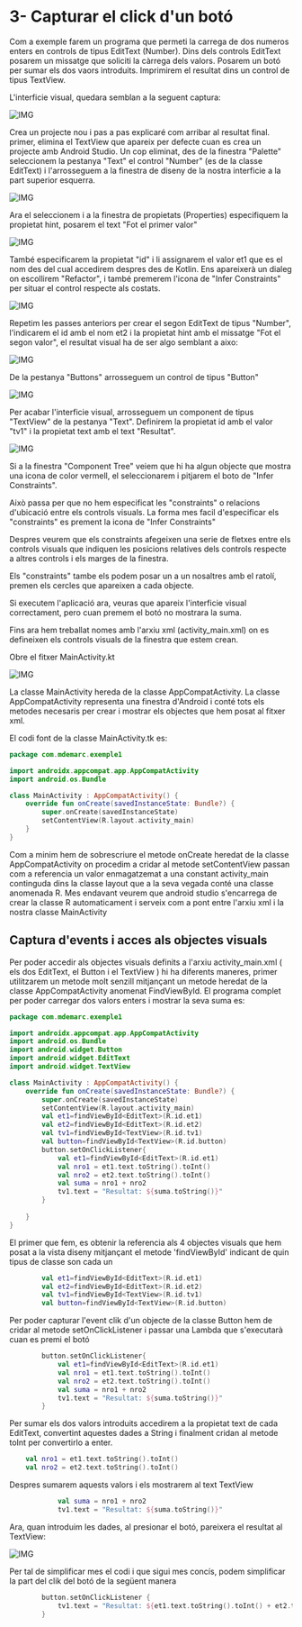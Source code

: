 # 3- Capturar el click d'un botó

Com a exemple farem un programa que permeti la carrega de dos numeros enters en controls de tipus EditText (Number). Dins dels controls EditText posarem un missatge que soliciti la càrrega dels valors. Posarem un botó per sumar els dos vaors introduits. Imprimirem el resultat dins un control de tipus TextView.

L'interficie visual, quedara semblan a la seguent captura:

![IMG]()

Crea un projecte nou i pas a pas explicaré com arribar al  resultat final. primer, elimina el TextView que apareix per defecte cuan es crea un projecte amb Android Studio. Un cop eliminat, des de la finestra "Palette" seleccionem la pestanya "Text" el control "Number" (es de la classe EditText) i l'arrosseguem a la finestra de diseny de la nostra interficie a la part superior esquerra.

![IMG]()

Ara el seleccionem i a la finestra de propietats (Properties) especifiquem la propietat hint, posarem el text "Fot el primer valor"

![IMG]()

També especificarem la propietat "id" i li assignarem el valor et1 que es el nom des del cual accedirem despres des de Kotlin. Ens apareixerà un dialeg on escollirem "Refactor", i també premerem l'icona de "Infer Constraints" per situar el control respecte als costats.

![IMG]()

Repetim les passes anteriors per crear el segon EditText de tipus "Number", l'indicarem el id amb el nom et2 i la propietat hint amb el missatge "Fot el segon valor", el resultat visual ha de ser algo semblant a aixo:

![IMG]()

De la pestanya "Buttons" arrosseguem un control de tipus "Button"

![IMG]()

Per acabar l'interficie  visual, arrosseguem  un component de tipus "TextView" de la pestanya "Text". Definirem la propietat id amb el valor "tv1" i la propietat text amb el text "Resultat".

![IMG]()

Si a la finestra "Component Tree" veiem que hi ha algun objecte que mostra una icona de color vermell, el seleccionarem i pitjarem el boto de "Infer Constraints".

Això passa per que no hem especificat les "constraints" o relacions d'ubicació entre els controls visuals. La forma mes facil d'especificar els "constraints" es prement la icona de "Infer Constraints"

Despres veurem que els constraints afegeixen una serie de fletxes entre els controls visuals que indiquen les posicions relatives dels controls respecte a altres controls i els marges de la finestra.

Els "constraints" tambe els podem posar un a un nosaltres amb el ratolí, premen els cercles que apareixen a cada objecte.

Si executem l'aplicació ara, veuras que apareix l'interficie visual correctament, pero cuan premem el botó no mostrara la suma.

Fins ara hem treballat nomes amb l'arxiu xml (activity_main.xml) on es defineixen els controls visuals de la finestra que estem crean.

Obre el fitxer MainActivity.kt

![IMG]()

La classe MainActivity hereda de la classe AppCompatActivity. La classe AppCompatActivity representa una finestra d'Android i conté tots els metodes necesaris per crear i mostrar els objectes que hem posat al fitxer xml.

El codi font de la classe MainActivity.tk es:

```Kotlin
package com.mdemarc.exemple1

import androidx.appcompat.app.AppCompatActivity
import android.os.Bundle

class MainActivity : AppCompatActivity() {
    override fun onCreate(savedInstanceState: Bundle?) {
        super.onCreate(savedInstanceState)
        setContentView(R.layout.activity_main)
    }
}
```

Com a minim hem de sobrescriure el metode onCreate heredat de la classe AppCompatActivity on procedim a cridar al metode setContentView passan com a referencia un valor enmagatzemat a una constant activity_main continguda dins la classe layout que a la seva vegada conté una classe anomenada R. Mes endavant veurem que android studio s'encarrega de crear la classe R automaticament i serveix com a pont entre l'arxiu xml i la nostra classe MainActivity

## Captura d'events i acces als objectes visuals

Per poder accedir als objectes visuals definits a l'arxiu activity_main.xml (  els dos EditText, el Button i el TextView ) hi ha diferents maneres, primer utilitzarem un metode molt senzill mitjançant un metode heredat de la classe AppCompatActivity anomenat FindViewById. El programa complet per poder carregar dos valors enters i mostrar la seva suma es:

```Kotlin
package com.mdemarc.exemple1

import androidx.appcompat.app.AppCompatActivity
import android.os.Bundle
import android.widget.Button
import android.widget.EditText
import android.widget.TextView

class MainActivity : AppCompatActivity() {
    override fun onCreate(savedInstanceState: Bundle?) {
        super.onCreate(savedInstanceState)
        setContentView(R.layout.activity_main)
        val et1=findViewById<EditText>(R.id.et1)
        val et2=findViewById<EditText>(R.id.et2)
        val tv1=findViewById<TextView>(R.id.tv1)
        val button=findViewById<TextView>(R.id.button)
        button.setOnClickListener{
            val et1=findViewById<EditText>(R.id.et1)
            val nro1 = et1.text.toString().toInt()
            val nro2 = et2.text.toString().toInt()
            val suma = nro1 + nro2
            tv1.text = "Resultat: ${suma.toString()}"
        }
        
    }
}
```

El primer que fem, es obtenir la referencia als 4 objectes visuals que hem posat a la vista diseny mitjançant el metode 'findViewById' indicant de quin tipus de classe son cada un

```Kotlin
        val et1=findViewById<EditText>(R.id.et1)
        val et2=findViewById<EditText>(R.id.et2)
        val tv1=findViewById<TextView>(R.id.tv1)
        val button=findViewById<TextView>(R.id.button)
```

Per poder capturar l'event clik d'un objecte de la classe Button hem de cridar al metode setOnClickListener i passar una Lambda que s'executarà cuan es premi el botó

```Kotlin
        button.setOnClickListener{
            val et1=findViewById<EditText>(R.id.et1)
            val nro1 = et1.text.toString().toInt()
            val nro2 = et2.text.toString().toInt()
            val suma = nro1 + nro2
            tv1.text = "Resultat: ${suma.toString()}"
        }
```

Per sumar els dos valors introduits accedirem a la propietat text de cada EditText, convertint aquestes dades a String i finalment cridan al metode toInt per convertirlo a enter.

```Kotlin
    val nro1 = et1.text.toString().toInt()
    val nro2 = et2.text.toString().toInt()
```

Despres sumarem aquests valors i els mostrarem al text TextView

```Kotlin
            val suma = nro1 + nro2
            tv1.text = "Resultat: ${suma.toString()}"
```

Ara, quan introduim les dades, al presionar el botó, pareixera el resultat al TextView:

![IMG]()

Per tal de simplificar mes el codi i que sigui mes concís, podem simplificar la part del clik del botó de la següent manera

```Kotlin
        button.setOnClickListener {
            tv1.text = "Resultat: ${et1.text.toString().toInt() + et2.text.toString().toInt()}"
        }
```